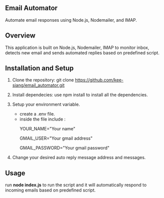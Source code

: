 ## Email Automator
Automate email responses using Node.js, Nodemailer, and IMAP.

## Overview
This application is built on Node.js, Nodemailer, IMAP to monitor inbox, detects new email and sends automated replies based on predefined script.

## Installation and Setup
1. Clone the repository:
   git clone https://github.com/kee-siang/email_automator.git

2. Install dependecies:
   use npm install to install all the dependencies. 

3. Setup your environment variable.
   - create a .env file.
   - inside the file include :
     <p>YOUR_NAME="Your name"</p>
     <p>GMAIL_USER="Your gmail address"</p>
     <p>GMAIL_PASSWORD="Your gmail password"</p>

4. Change your desired auto reply message address and messages. 

## Usage 
run **node index.js** to run the script and it will automatically respond to incoming emails based on predefined script.
